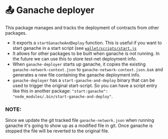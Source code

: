 # 📤 Ganache deployer

This package manages and tracks the deployment of contracts from other packages.

- It exports a `startGanacheAndDeploy` function. This is useful if you want to start ganache in a start script (see [`wallet/scripts/start.js`](../wallet/scripts/start.js)
- It allows for other packages to be built when ganache is not running. In the future we can use this to store test-net deployment info.
- When `ganache-deployer` starts up ganache, it copies the existing `ganache-network-context.json` to `ganache-network-context.json.bak` and generates a new file containing the ganache deployment info.
- `ganache-deployer` has a `start-ganache-and-deploy` binary that can be used to trigger the original start-script. So you can have a script entry like this in another package: `"start:ganache": "node_modules/.bin/start-ganache-and-deploy"`.

### NOTE:

Since we update the git tracked file `ganache-network.json` when running ganache it's going to show up as a modified file in git. Once ganache is stopped the file will be reverted to the original file.
